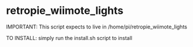 # retropie_wiimote_lights

IMPORTANT: This script expects to live in /home/pi/retropie_wiimote_lights

TO INSTALL: simply run the install.sh script to install
